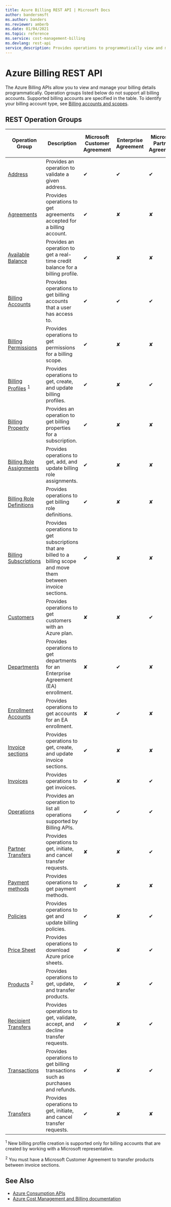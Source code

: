 ```yaml
---
title: Azure Billing REST API | Microsoft Docs
author: bandersmsft
ms.author: banders
ms.reviewer: amberb
ms.date: 01/04/2021
ms.topic: reference
ms.service: cost-management-billing
ms.devlang: rest-api
service_description: Provides operations to programmatically view and manage your billing details.
---
```


# Azure Billing REST API

The Azure Billing APIs allow you to view and manage your billing details programmatically. Operation groups listed below do not support all billing accounts. Supported billing accounts are specified in the table. To identify your billing account type, see [Billing accounts and scopes](https://docs.microsoft.com/azure/cost-management-billing/manage/view-all-accounts).

## REST Operation Groups

| **Operation Group** | **Description** | **Microsoft Customer Agreement** | **Enterprise Agreement** | **Microsoft Partner Agreement** | **Microsoft Online Service Program** |
| --- | --- | --- | --- | --- | --- |
| [Address](/rest/api/billing/2019-10-01-preview/address) | Provides an operation to validate a given address. |   ✔  | ✔  | ✔  | ✔  |
| [Agreements](/rest/api/billing/2019-10-01-preview/agreements) | Provides operations to get agreements accepted for a billing account. |   ✔    | ✘  | ✘  | ✘  |
| [Available Balance](/rest/api/billing/2019-10-01-preview/availablebalances) | Provides an operation to get a real-time credit balance for a billing profile. |  ✔  | ✘  | ✘  | ✘  |
| [Billing Accounts](/rest/api/billing/2019-10-01-preview/billingaccounts) | Provides operations to get billing accounts that a user has access to. |   ✔    | ✔  | ✔  | ✔  |
| [Billing Permissions](/rest/api/billing/2019-10-01-preview/billingpermissions) | Provides operations to get permissions for a billing scope. | ✔  | ✘  | ✘  | ✘  |
| [Billing Profiles](/rest/api/billing/2019-10-01-preview/billingprofiles) <sup>1</sup> | Provides operations to get, create, and update billing profiles. | ✔  | ✘  | ✔  | ✘  |
| [Billing Property](/rest/api/billing/2019-10-01-preview/billingproperty) | Provides an operation to get billing properties for a subscription. | ✔  | ✘  | ✘  | ✘  |
| [Billing Role Assignments](/rest/api/billing/2019-10-01-preview/billingroleassignments) | Provides operations to get, add, and update billing role assignments. | ✔  | ✘  | ✘  | ✘  |
| [Billing Role Definitions](/rest/api/billing/2019-10-01-preview/billingroledefinitions) | Provides operations to get billing role definitions. | ✔  | ✘  | ✘  | ✘  |
| [Billing Subscriptions](/rest/api/billing/2019-10-01-preview/billingsubscriptions) | Provides operations to get subscriptions that are billed to a billing scope and move them between invoice sections. | ✔  | ✘  | ✘  | ✘  |
| [Customers](/rest/api/billing/2019-10-01-preview/customers) | Provides operations to get customers with an Azure plan. | ✘  | ✘  | ✔  | ✘  |
| [Departments](/rest/api/billing/2019-10-01-preview/departments) | Provides operations to get departments for an Enterprise Agreement (EA) enrollment. | ✘  | ✔  | ✘  | ✘  |
| [Enrollment Accounts](/rest/api/billing/2019-10-01-preview/enrollmentaccounts) | Provides operations to get accounts for an EA enrollment. | ✘  | ✔  | ✘  | ✘  |
| [Invoice sections](/rest/api/billing/2019-10-01-preview/invoicesections) | Provides operations to get, create, and update invoice sections. | ✔  | ✘  | ✘  | ✘  |
| [Invoices](/rest/api/billing/2019-10-01-preview/invoices) | Provides operations to get invoices. | ✔  | ✘  | ✔  | ✔  |
| [Operations](/rest/api/billing/2019-10-01-preview/operations) | Provides an operation to list all operations supported by Billing APIs. | ✔  | ✔  | ✔  | ✔  |
| [Partner Transfers](/rest/api/billing/2019-10-01-preview/partnertransfers) | Provides operations to get, initiate, and cancel transfer requests. | ✘  | ✘  | ✔  | ✘  |
| [Payment methods](/rest/api/billing/2019-10-01-preview/paymentmethods) | Provides operations to get payment methods. | ✔  | ✘  | ✘  | ✘  |
| [Policies](/rest/api/billing/2019-10-01-preview/policies) | Provides operations to get and update billing policies. | ✔  | ✘  | ✔  | ✘  |
| [Price Sheet](/rest/api/billing/2019-10-01-preview/pricesheet) | Provides operations to download Azure price sheets. | ✔  | ✘  | ✔  | ✘  |
| [Products](/rest/api/billing/2019-10-01-preview/products) <sup>2</sup> | Provides operations to get, update, and transfer products. | ✔  | ✘  | ✔  | ✘  |
| [Recipient Transfers](/rest/api/billing/2019-10-01-preview/recipienttransfers) | Provides operations to get, validate, accept, and decline transfer requests. | ✔  | ✘  | ✔  | ✘  |
| [Transactions](/rest/api/billing/2019-10-01-preview/transactions) | Provides operations to get billing transactions such as purchases and refunds. | ✔  | ✘  | ✔  | ✘  |
| [Transfers](/rest/api/billing/2019-10-01-preview/transfers) | Provides operations to get, initiate, and cancel transfer requests. | ✔  | ✘  | ✘  | ✘ |

<sup>1</sup> New billing profile creation is supported only for billing accounts that are created by working with a Microsoft representative.

<sup>2</sup> You must have a Microsoft Customer Agreement to transfer products between invoice sections.

## See Also

- [Azure Consumption APIs](/rest/api/consumption/)
- [Azure Cost Management and Billing documentation](https://docs.microsoft.com/azure/cost-management-billing/)
